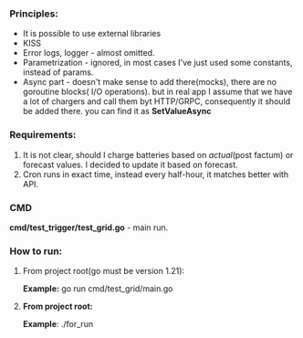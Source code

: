 ### Principles:
* It is possible to use external libraries
* KISS
* Error logs, logger - almost omitted.
* Parametrization - ignored, in most cases I've just used some constants, instead of params.
* Async part - doesn't make sense to add there(mocks), there are no goroutine blocks( I/O operations).
but in real app I assume that we have a lot of chargers and call them byt HTTP/GRPC, consequently it should be added there. 
you can find it as **SetValueAsync**


### Requirements:
1. It is not clear, should I charge batteries based on *actual*(post factum) or forecast values.
I decided to update it based on forecast.
1. Cron runs in exact time, instead every half-hour, it matches better with API.

### CMD
**cmd/test_trigger/test_grid.go** - main run.

### How to run:
1. From project root(go must be version 1.21):

    **Example:** go run cmd/test_grid/main.go
2. **From project root:**

    **Example**: ./for_run

